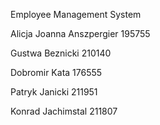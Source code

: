 Employee Management System 



Alicja Joanna Anszpergier 195755 

Gustwa Beznicki 210140

Dobromir Kata 176555

Patryk Janicki 211951

Konrad Jachimstal 211807
